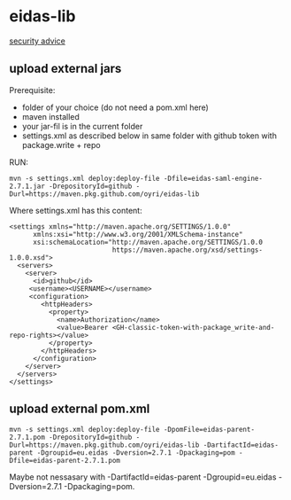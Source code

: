 # eidas-lib

[security advice](./security/advisories/new)


## upload external jars
Prerequisite:
- folder of your choice (do not need a pom.xml here)
- maven installed
- your jar-fil is in the current folder
- settings.xml as described below in same folder with github token with package.write + repo

RUN:
```
mvn -s settings.xml deploy:deploy-file -Dfile=eidas-saml-engine-2.7.1.jar -DrepositoryId=github -Durl=https://maven.pkg.github.com/oyri/eidas-lib
```

Where settings.xml has this content:
```
<settings xmlns="http://maven.apache.org/SETTINGS/1.0.0"
	  xmlns:xsi="http://www.w3.org/2001/XMLSchema-instance"
	  xsi:schemaLocation="http://maven.apache.org/SETTINGS/1.0.0
						  https://maven.apache.org/xsd/settings-1.0.0.xsd">
  <servers>
	<server>
	  <id>github</id>
	 <username><USERNAME></username> 
	 <configuration>
		<httpHeaders>
		  <property>
			<name>Authorization</name>
			<value>Bearer <GH-classic-token-with-package_write-and-repo-rights></value>
		  </property>
		</httpHeaders>
	  </configuration>
	</server>
  </servers>
</settings>
```

## upload external pom.xml

```
mvn -s settings.xml deploy:deploy-file -DpomFile=eidas-parent-2.7.1.pom -DrepositoryId=github -Durl=https://maven.pkg.github.com/oyri/eidas-lib -DartifactId=eidas-parent -Dgroupid=eu.eidas -Dversion=2.7.1 -Dpackaging=pom -Dfile=eidas-parent-2.7.1.pom
```
Maybe not nessasary with -DartifactId=eidas-parent -Dgroupid=eu.eidas -Dversion=2.7.1 -Dpackaging=pom.

